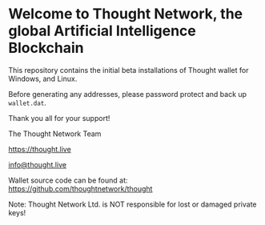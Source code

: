 # Welcome to Thought Network, the global Artificial Intelligence Blockchain

This repository contains the initial beta installations of Thought wallet for Windows, and Linux.

Before generating any addresses, please password protect and back up `wallet.dat`.

Thank you all for your support!

The Thought Network Team

https://thought.live

info@thought.live

Wallet source code can be found at:  https://github.com/thoughtnetwork/thought


Note: Thought Network Ltd. is NOT responsible for lost or damaged private keys!

